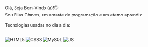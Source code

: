 Olá, Seja Bem-Vindo (a)!🖐️<br/>
Sou Elias Chaves, um amante de programação e um eterno aprendiz. <br/><br/>
Tecnologias usadas no dia a dia:<br/>
<div style="display: inline_block"> <br/>
<img alt="HTML5" src="https://img.shields.io/badge/HTML5-E34F26?style=for-the-badge&logo=html5&logoColor=white" />
<img alt="CSS3" src="https://img.shields.io/badge/CSS3-1572B6?style=for-the-badge&logo=css3&logoColor=white "/>
<img alt="MySQL" src="https://img.shields.io/badge/MySQL-00000F?style=for-the-badge&logo=mysql&logoColor=white"/>
<img alt="JS" src="https://img.shields.io/badge/JavaScript-323330?style=for-the-badge&logo=javascript&logoColor=F7DF1E"/>
</div>

